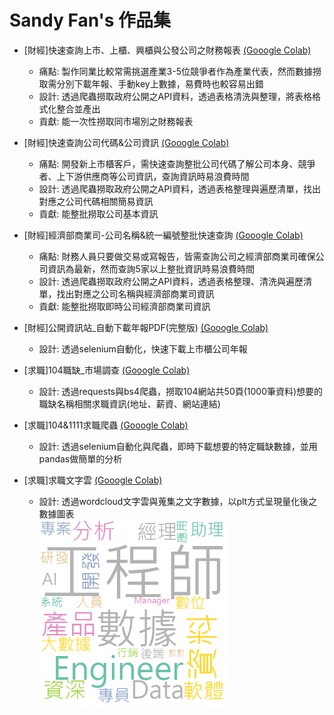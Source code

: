 # Sandy Fan's 作品集

* [財經]快速查詢上市、上櫃、興櫃與公發公司之財務報表 [(Gooogle Colab)](https://colab.research.google.com/drive/1ESoexBqL4ErdWrC9mfO7pykyIBeG2Fcx#scrollTo=2PEirgokFqXz)
  * 痛點: 製作同業比較常需挑選產業3-5位競爭者作為產業代表，然而數據撈取需分別下載年報、手動key上數據，易費時也較容易出錯
  * 設計: 透過爬蟲撈取政府公開之API資料，透過表格清洗與整理，將表格格式化整合並產出
  * 貢獻: 能一次性撈取同市場別之財務報表
  
* [財經]快速查詢公司代碼&公司資訊 [(Gooogle Colab)](https://colab.research.google.com/drive/1ClTGgG5oYzMiSGH4zDOv3igBCjJlzDt4#scrollTo=-m2Ty-UBEiPJ)
  * 痛點: 開發新上市櫃客戶，需快速查詢整批公司代碼了解公司本身、競爭者、上下游供應商等公司資訊，查詢資訊時易浪費時間
  * 設計: 透過爬蟲撈取政府公開之API資料，透過表格整理與遍歷清單，找出對應之公司代碼相關簡易資訊
  * 貢獻: 能整批撈取公司基本資訊
  
* [財經]經濟部商業司-公司名稱&統一編號整批快速查詢 [(Gooogle Colab)](https://colab.research.google.com/drive/1D8eIfSF8jw3sUNYKme2cIq97OWquL7gV#scrollTo=rIBR9VATT5d2)
  * 痛點: 財務人員只要做交易或寫報告，皆需查詢公司之經濟部商業司確保公司資訊為最新，然而查詢5家以上整批資訊時易浪費時間
  * 設計: 透過爬蟲撈取政府公開之API資料，透過表格整理、清洗與遍歷清單，找出對應之公司名稱與經濟部商業司資訊
  * 貢獻: 能整批撈取即時公司經濟部商業司資訊

* [財經]公開資訊站_自動下載年報PDF(完整版) [(Gooogle Colab)](https://colab.research.google.com/drive/1vobYJVERg5rEQNu9WPhw0hLmwtDlRsVO#scrollTo=zEufFHJcsH3v)
  * 設計: 透過selenium自動化，快速下載上市櫃公司年報

* [求職]104職缺_市場調查 [(Gooogle Colab)](https://colab.research.google.com/drive/1fRuNujDFXbNJicpSj3Ng_9FC5RZ8qfwM#scrollTo=Adsu_BPSTGAs)
  * 設計: 透過requests與bs4爬蟲，撈取104網站共50頁(1000筆資料)想要的職缺名稱相關求職資訊(地址、薪資、網站連結)

* [求職]104&1111求職爬蟲 [(Gooogle Colab)](https://colab.research.google.com/drive/1dT5jOhUYA_RURXs2RaRW5hQK94mHWmEA)
  * 設計: 透過selenium自動化與爬蟲，即時下載想要的特定職缺數據，並用pandas做簡單的分析

* [求職]求職文字雲 [(Gooogle Colab)](https://colab.research.google.com/drive/1mOR1tb_xApIYbYXUW_hi9RA0cgMxlo4P#scrollTo=G3cjyZiUj9Y0)
  * 設計: 透過wordcloud文字雲與蒐集之文字數據，以plt方式呈現量化後之數據圖表
 <br/><img src="https://github.com/Sandwhaletree/Resume/blob/5835283982c22158e97106ad134a1278a0bf6ea2/2023-04-20_%E6%B1%82%E8%81%B7%E6%96%87%E5%AD%97%E9%9B%B2.png" width="300" >
